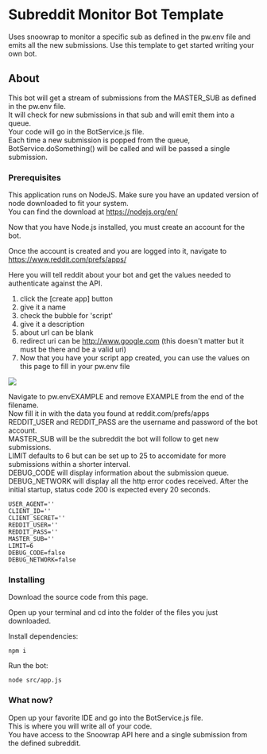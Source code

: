 # Subreddit Monitor Bot Template
Uses snoowrap to monitor a specific sub as defined in the pw.env file and emits all the new submissions.
Use this template to get started writing your own bot.

## About <a name = "about"></a>

This bot will get a stream of submissions from the MASTER_SUB as defined in the pw.env file.\
It will check for new submissions in that sub and will emit them into a queue.\
Your code will go in the BotService.js file.\
Each time a new submission is popped from the queue, BotService.doSomething() will be called and will be passed a single submission.


### Prerequisites

This application runs on NodeJS. Make sure you have an updated version of node downloaded to fit your system.\
You can find the download at https://nodejs.org/en/


Now that you have Node.js installed, you must create an account for the bot.



Once the account is created and you are logged into it, navigate to https://www.reddit.com/prefs/apps/


Here you will tell reddit about your bot and get the values needed to authenticate against the API.

1. click the [create app] button
2. give it a name
3. check the bubble for 'script'
4. give it a description
5. about url can be blank
6. redirect uri can be http://www.google.com (this doesn't matter but it must be there and be a valid uri)
7. Now that you have your script app created, you can use the values on this page to fill in your pw.env file

<img src='https://i.imgur.com/yq8akJ7.png'>


Navigate to pw.envEXAMPLE and remove EXAMPLE from the end of the filename.\
Now fill it in with the data you found at reddit.com/prefs/apps\
REDDIT_USER and REDDIT_PASS are the username and password of the bot account.\
MASTER_SUB will be the subreddit the bot will follow to get new submissions.\
LIMIT defaults to 6 but can be set up to 25 to accomidate for more submissions within a shorter interval.\
DEBUG_CODE will display information about the submission queue.\
DEBUG_NETWORK will display all the http error codes received. After the initial startup, status code 200 is expected every 20 seconds.
```
USER_AGENT=''
CLIENT_ID=''
CLIENT_SECRET=''
REDDIT_USER=''
REDDIT_PASS=''
MASTER_SUB=''
LIMIT=6
DEBUG_CODE=false
DEBUG_NETWORK=false
```



### Installing

Download the source code from this page.

Open up your terminal and cd into the folder of the files you just downloaded.

Install dependencies:
```
npm i
```

Run the bot:
```
node src/app.js
```

### What now?

Open up your favorite IDE and go into the BotService.js file.\
This is where you will write all of your code.\
You have access to the Snoowrap API here and a single submission from the defined subreddit.